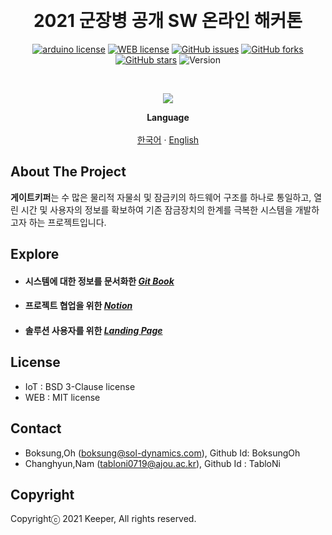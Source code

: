 <!-- PROJECT LOGO -->
<p align="center">
   <br />
   <h1 align="center">2021 군장병 공개 SW 온라인 해커톤</h1><p align = "center">
<a href="https://github.com/osamhack2021/IoT_GateKeyPer_Keeper/blob/master/LICENSE"><img alt="arduino license" src="https://img.shields.io/badge/license-BSD--3--Clause-green?style=for-the-badge&logo=Arduino"></a><a>    </a><a href="https://github.com/osamhack2021/IoT_GateKeyPer_Keeper/blob/master/LICENSE"><img alt="WEB license" src="https://img.shields.io/badge/license-MIT-green?style=for-the-badge&logo=HTML5"></a><a>    </a><a href="https://github.com/osamhack2021/IoT_GateKeyPer_Keeper/issues"><img alt="GitHub issues" src="https://img.shields.io/github/issues/osamhack2021/IoT_GateKeyPer_Keeper?style=for-the-badge"></a><a>    </a><a href="https://github.com/osamhack2021/IoT_GateKeyPer_Keeper/network"><img alt="GitHub forks" src="https://img.shields.io/github/forks/osamhack2021/IoT_GateKeyPer_Keeper?style=for-the-badge"></a><a>    </a><a href="https://github.com/osamhack2021/IoT_GateKeyPer_Keeper/stargazers"><img alt="GitHub stars" src="https://img.shields.io/github/stars/osamhack2021/IoT_GateKeyPer_Keeper?style=for-the-badge"></a><a>    </a><a><img alt="Version" src="https://img.shields.io/badge/ver-v1.0.0-orange?style=for-the-badge"></a></p>
    <br /><p align="center">
 <img  src="https://user-images.githubusercontent.com/41943811/137875981-661ac991-6a13-493c-a75f-0a2f6e33f562.jpg"/>
   
  </p>
  <p align="center">
 <strong>Language</strong>
    <br />
    <br />
    <a href="https://github.com/osamhack2021/IoT_GateKeyPer_Keeper/blob/master/readme-kor.md">한국어</a>
     ·
<a href="https://github.com/osamhack2021/IoT_GateKeyPer_Keeper/blob/master/readme-eng.md">English</a>
  </p>
</p>

<!-- ABOUT THE PROJECT -->

## About The Project

**게이트키퍼**는 수 많은 물리적 자물쇠 및 잠금키의 하드웨어 구조를 하나로 통일하고, 열린 시간 및 사용자의 정보를 확보하여 기존 잠금장치의 한계를 극복한 시스템을 개발하고자 하는 프로젝트입니다.


<!-- Explore -->

## Explore

<!--

https://bit.ly/gatekeyper_notion
https://bit.ly/gatekeyper_gitbook
https://bit.ly/gatekeyper_github
https://bit.ly/gatekeyper_prototype

과 같이 줄임 링크도 있음. 국방부 상에서 bit.ly를 막기 때문에 혹시나 하여 원본 링크로 제출-->
- #### 시스템에 대한 정보를 문서화한 [**_Git Book_**](https://osam-gatekeyper.gitbook.io/gatekeyper/)

- #### 프로젝트 협업을 위한 [**_Notion_**](https://muddy-allosaurus-08e.notion.site/Gatekeyper-402bd2fad2244c1cb129c479f8ef488a)

- #### 솔루션 사용자를 위한 [**_Landing Page_**](https://gatekeyper.github.io/)

<!-- LICENSE -->

## License

- IoT : BSD 3-Clause license
- WEB : MIT license

<!-- CONTACT -->

## Contact

- Boksung,Oh (boksung@sol-dynamics.com), Github Id: BoksungOh
- Changhyun,Nam (tabloni0719@ajou.ac.kr), Github Id : TabloNi
<!-- Copyright -->

## Copyright

Copyrightⓒ 2021 Keeper, All rights reserved.


